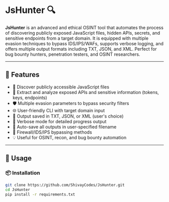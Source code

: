 # JsHunter 🔍

**JsHunter** is an advanced and ethical OSINT tool that automates the process of discovering publicly exposed JavaScript files, hidden APIs, secrets, and sensitive endpoints from a target domain. It is equipped with multiple evasion techniques to bypass IDS/IPS/WAFs, supports verbose logging, and offers multiple output formats including TXT, JSON, and XML. Perfect for bug bounty hunters, penetration testers, and OSINT researchers.

---

## 🧠 Features

- 🔎 Discover publicly accessible JavaScript files
- 🚨 Extract and analyze exposed APIs and sensitive information (tokens, keys, endpoints)
- 🛡️ Multiple evasion parameters to bypass security filters
- 🌐 User-friendly CLI with target domain input
- 🧾 Output saved in TXT, JSON, or XML (user's choice)
- 📢 Verbose mode for detailed progress output
- 📂 Auto-save all outputs in user-specified filename
- 🧱 Firewall/IDS/IPS bypassing methods
- 💡 Useful for OSINT, recon, and bug bounty automation

---

## 🚀 Usage

### 📦 Installation

```bash
git clone https://github.com/ShivayCodes/JsHunter.git
cd JsHunter
pip install -r requirements.txt
